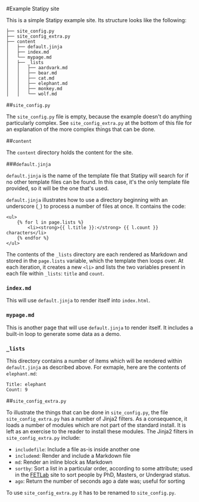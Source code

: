 #Example Statipy site

This is a simple Statipy example site. Its structure looks like the
following:

```
├── site_config.py
├── site_config_extra.py
├── content
│   ├── default.jinja
│   ├── index.md
│   └── mypage.md
│   ├── _lists
│   │   ├── aardvark.md
│   │   ├── bear.md
│   │   ├── cat.md
│   │   ├── elephant.md
│   │   ├── monkey.md
│   │   └── wolf.md
```

##`site_config.py`

The `site_config.py` file is empty, because the example doesn't do
anything particularly complex. See `site_config_extra.py` at the
bottom of this file for an explanation of the more complex things that
can be done.

##`content`

The `content` directory holds the content for the site.

###`default.jinja`

`default.jinja` is the name of the template file that Statipy will
search for if no other template files can be found. In this case, it's
the only template file provided, so it will be the one that's used.

`default.jinja` illustrates how to use a directory beginning with an
underscore (`_`) to process a number of files at once. It contains the
code:

```
<ul>
	{% for l in page.lists %}
		<li><strong>{{ l.title }}:</strong> {{ l.count }} characters</li>
	{% endfor %}
</ul>
```

The contents of the `_lists` directory are each rendered as Markdown
and stored in the `page.lists` variable, which the template then loops
over. At each iteration, it creates a new `<li>` and lists the two
variables present in each file within `_lists`: `title` and `count`.

### `index.md`

This will use `default.jinja` to render itself into `index.html`.

### `mypage.md`

This is another page that will use `default.jinja` to render itself.
It includes a built-in loop to generate some data as a demo.

### `_lists`

This directory contains a number of items which will be rendered
within `default.jinja` as described above. For exmaple, here are the
contents of `elephant.md`:

```
Title: elephant
Count: 9
```

##`site_config_extra.py`

To illustrate the things that can be done in `site_config.py`, the
file `site_config_extra.py` has a number of Jinja2 filters. As a
consequence, it loads a number of modules which are not part of the
standard install. It is left as an exercise to the reader to install
these modules. The Jinja2 filters in `site_config_extra.py` include:

- `includefile`: Include a file as-is inside another one
- `includemd`: Render and include a Markdown file
- `md`: Render an inline block as Markdown
- `sortby`: Sort a list in a particular order, according to some
	attribute; used in the [FETLab](http://fetlab.rit.edu) site to sort
	people by PhD, Masters, or Undergrad status.
- `ago`: Return the number of seconds ago a date was; useful for
	sorting

To use `site_config_extra.py` it has to be renamed to
`site_config.py`.
